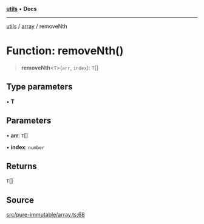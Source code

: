 [**utils**](../../../README.md) • **Docs**

***

[utils](../../../globals.md) / [array](../README.md) / removeNth

# Function: removeNth()

> **removeNth**\<`T`\>(`arr`, `index`): `T`[]

## Type parameters

• **T**

## Parameters

• **arr**: `T`[]

• **index**: `number`

## Returns

`T`[]

## Source

[src/pure-immutable/array.ts:68](https://github.com/alpinisme/utils/blob/825f78da0ace828df12ea4d598fd95fa96ee25f5/src/pure-immutable/array.ts#L68)

